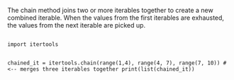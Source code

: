 The chain method joins two or more iterables together to create a new combined iterable. When the values from the first iterables are exhausted, the values from the next iterable are picked up.

<codeblock language="python" type="lesson">
<code>
import itertools

chained_it = itertools.chain(range(1,4), range(4, 7), range(7, 10)) # <-- merges three iterables together
print(list(chained_it))
</code>
</codeblock>